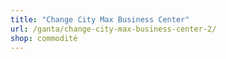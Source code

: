 ```yaml
---
title: "Change City Max Business Center"
url: /ganta/change-city-max-business-center-2/
shop: commodité
---
```

